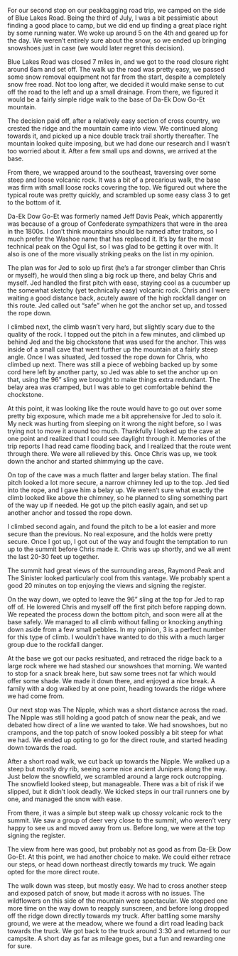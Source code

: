 

For our second stop on our peakbagging road trip, we camped on the side of Blue Lakes Road. Being the third of July, I was a bit pessimistic about finding a good place to camp, but we did end up finding a great place right by some running water. We woke up around 5 on the 4th and geared up for the day. We weren’t entirely sure about the snow, so we ended up bringing snowshoes just in case (we would later regret this decision).

Blue Lakes Road was closed 7 miles in, and we got to the road closure right around 6am and set off. The walk up the road was pretty easy, we passed some snow removal equipment not far from the start, despite a completely snow free road. Not too long after, we decided it would make sense to cut off the road to the left and up a small drainage. From there, we figured it would be a fairly simple ridge walk to the base of Da-Ek Dow Go-Et mountain. 

The decision paid off, after a relatively easy section of cross country, we crested the ridge and the mountain came into view. We continued along towards it, and picked up a nice double track trail shortly thereafter. The mountain looked quite imposing, but we had done our research and I wasn’t too worried about it. After a few small ups and downs, we arrived at the base.

From there, we wrapped around to the southeast, traversing over some steep and loose volcanic rock. It was a bit of a precarious walk, the base was firm with small loose rocks covering the top. We figured out where the typical route was pretty quickly, and scrambled up some easy class 3 to get to the bottom of it. 

Da-Ek Dow Go-Et was formerly named Jeff Davis Peak, which apparently was because of a group of Confederate sympathizers that were in the area in the 1800s. I don’t think mountains should be named after traitors, so I much prefer the Washoe name that has replaced it. It’s by far the most technical peak on the Ogul list, so I was glad to be getting it over with. It also is one of the more visually striking peaks on the list in my opinion.

The plan was for Jed to solo up first (he’s a far stronger climber than Chris or myself), he would then sling a big rock up there, and belay Chris and myself. Jed handled the first pitch with ease, staying cool as a cucumber up the somewhat sketchy (yet technically easy) volcanic rock. Chris and I were waiting a good distance back, acutely aware of the high rockfall danger on this route. Jed called out “safe” when he got the anchor set up, and tossed the rope down.

I climbed next, the climb wasn’t very hard, but slightly scary due to the quality of the rock. I topped out the pitch in a few minutes, and climbed up behind Jed and the big chockstone that was used for the anchor. This was inside of a small cave that went further up the mountain at a fairly steep angle. Once I was situated, Jed tossed the rope down for Chris, who climbed up next. There was still a piece of webbing backed up by some cord here left by another party, so Jed was able to set the anchor up on that, using the 96” sling we brought to make things extra redundant. The belay area was cramped, but I was able to get comfortable behind the chockstone.

At this point, it was looking like the route would have to go out over some pretty big exposure, which made me a bit apprehensive for Jed to solo it. My neck was hurting from sleeping on it wrong the night before, so I was trying not to move it around too much. Thankfully I looked up the cave at one point and realized that I could see daylight through it. Memories of the trip reports I had read came flooding back, and I realized that the route went through there. We were all relieved by this. Once Chris was up, we took down the anchor and started shimmying up the cave. 

On top of the cave was a much flatter and larger belay station. The final pitch looked a lot more secure, a narrow chimney led up to the top. Jed tied into the rope, and I gave him a belay up. We weren’t sure what exactly the climb looked like above the chimney, so he planned to sling something part of the way up if needed. He got up the pitch easily again, and set up another anchor and tossed the rope down.

I climbed second again, and found the pitch to be a lot easier and more secure than the previous. No real exposure, and the holds were pretty secure. Once I got up, I got out of the way and fought the temptation to run up to the summit before Chris made it. Chris was up shortly, and we all went the last 20-30 feet up together. 

The summit had great views of the surrounding areas, Raymond Peak and The Sinister looked particularly cool from this vantage. We probably spent a good 20 minutes on top enjoying the views and signing the register. 

On the way down, we opted to leave the 96” sling at the top for Jed to rap off of. He lowered Chris and myself off the first pitch before rapping down. We repeated the process down the bottom pitch, and soon were all at the base safely. We managed to all climb without falling or knocking anything down aside from a few small pebbles. In my opinion, 3 is a perfect number for this type of climb. I wouldn’t have wanted to do this with a much larger group due to the rockfall danger.

At the base we got our packs resituated, and retraced the ridge back to a large rock where we had stashed our snowshoes that morning. We wanted to stop for a snack break here, but saw some trees not far which would offer some shade. We made it down there, and enjoyed a nice break. A family with a dog walked by at one point, heading towards the ridge where we had come from. 

Our next stop was The Nipple, which was a short distance across the road. The Nipple was still holding a good patch of snow near the peak, and we debated how direct of a line we wanted to take. We had snowshoes, but no crampons, and the top patch of snow looked possibly a bit steep for what we had. We ended up opting to go for the direct route, and started heading down towards the road.

After a short road walk, we cut back up towards the Nipple. We walked up a steep but mostly dry rib, seeing some nice ancient Junipers along the way. Just below the snowfield, we scrambled around a large rock outcropping. The snowfield looked steep, but manageable. There was a bit of risk if we slipped, but it didn’t look deadly. We kicked steps in our trail runners one by one, and managed the snow with ease. 

From there, it was a simple but steep walk up chossy volcanic rock to the summit. We saw a group of deer very close to the summit, who weren’t very happy to see us and moved away from us. Before long, we were at the top signing the register.

The view from here was good, but probably not as good as from Da-Ek Dow Go-Et. At this point, we had another choice to make. We could either retrace our steps, or head down northeast directly towards my truck. We again opted for the more direct route.

The walk down was steep, but mostly easy. We had to cross another steep and exposed patch of snow, but made it across with no issues. The wildflowers on this side of the mountain were spectacular. We stopped one more time on the way down to reapply sunscreen, and before long dropped off the ridge down directly towards my truck. After battling some marshy ground, we were at the meadow, where we found a dirt road leading back towards the truck. We got back to the truck around 3:30 and returned to our campsite. A short day as far as mileage goes, but a fun and rewarding one for sure.


